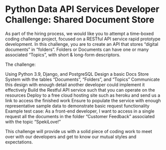 # Python Data API Services Developer Challenge: Shared Document Store

As part of the hiring process, we would like you to attempt a time-boxed coding challenge project, focused on a RESTful API service rapid prototype development. In this challenge, you are to create an API that stores “digital documents” in “folders”. Folders or Documents can have one or many associated “Topics”, with short & long-form descriptors.



The challenge:

Using Python 3.9, Django, and PostgreSQL
Design a basic Docs Store System with the tables “Documents”, “Folders”, and “Topics”
Communicate this design with enough detail another developer could implement it effectively
Build the Restful API service such that you can operate on the resources
Deploy to a free cloud hosting site such as heroku and send us a link to access the finished work
Ensure to populate the service with enough representative sample data to demonstrate basic request functionality
Example test case: As a front-end developer, I want to access in a single request all the documents in the folder “Customer Feedback” associated with the topic “SpekiLove!” 

This challenge will provide us with a solid piece of coding work to meet over with our developers and get to know our mutual styles and expectations.